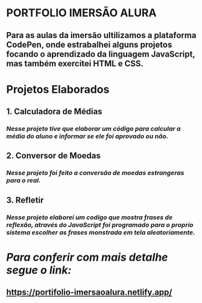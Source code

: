 # PORTFOLIO IMERSÃO ALURA
## Para as aulas da imersão ultilizamos a plataforma CodePen, onde estrabalhei alguns projetos focando o aprendizado da linguagem JavaScript, mas também exercitei HTML e CSS. 

# Projetos Elaborados 
## **1. Calculadora de Médias**
### _Nesse projeto tive que elaborar um código para calcular a média do aluno e informar se ele foi aprovado ou não._
## **2. Conversor de Moedas**
### _Nesse projeto foi feito a conversão de moedas estrangeras para o real._ 
## **3. Refletir**
### _Nesse projeto elaborei um codigo que mostra frases de reflexão, através do JavaScript foi programado para o proprio sistema escolher as frases monstrada em tela aleatoriamente._

# **_Para conferir com mais detalhe segue o link:_**

## https://portifolio-imersaoalura.netlify.app/
